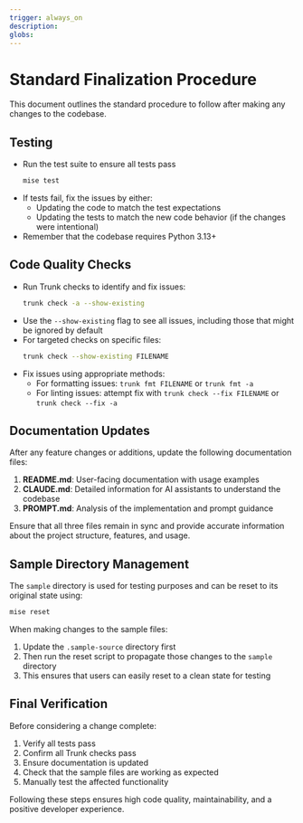 ```yaml
---
trigger: always_on
description:
globs:
---
```


# Standard Finalization Procedure

This document outlines the standard procedure to follow after making any changes to the codebase.

## Testing

- Run the test suite to ensure all tests pass
   ```bash
   mise test
   ```
- If tests fail, fix the issues by either:
   - Updating the code to match the test expectations
   - Updating the tests to match the new code behavior (if the changes were intentional)
- Remember that the codebase requires Python 3.13+

## Code Quality Checks

- Run Trunk checks to identify and fix issues:
   ```bash
   trunk check -a --show-existing
   ```
- Use the `--show-existing` flag to see all issues, including those that might be ignored by default
- For targeted checks on specific files:
   ```bash
   trunk check --show-existing FILENAME
   ```
- Fix issues using appropriate methods:
   - For formatting issues: `trunk fmt FILENAME` or `trunk fmt -a`
   - For linting issues: attempt fix with `trunk check --fix FILENAME` or `trunk check --fix -a`

## Documentation Updates

After any feature changes or additions, update the following documentation files:

1. **README.md**: User-facing documentation with usage examples
2. **CLAUDE.md**: Detailed information for AI assistants to understand the codebase
3. **PROMPT.md**: Analysis of the implementation and prompt guidance

Ensure that all three files remain in sync and provide accurate information about the project structure, features, and usage.

## Sample Directory Management

The `sample` directory is used for testing purposes and can be reset to its original state using:

```bash
mise reset
```

When making changes to the sample files:

1. Update the `.sample-source` directory first
2. Then run the reset script to propagate those changes to the `sample` directory
3. This ensures that users can easily reset to a clean state for testing

## Final Verification

Before considering a change complete:

1. Verify all tests pass
2. Confirm all Trunk checks pass
3. Ensure documentation is updated
4. Check that the sample files are working as expected
5. Manually test the affected functionality

Following these steps ensures high code quality, maintainability, and a positive developer experience.
